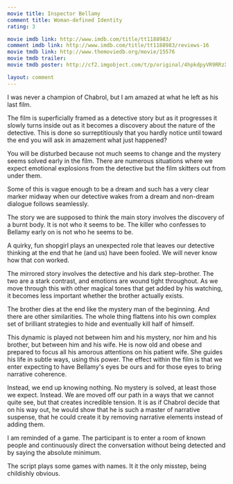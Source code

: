 ```yaml
---
movie title: Inspector Bellamy
comment title: Woman-defined Identity
rating: 3

movie imdb link: http://www.imdb.com/title/tt1188983/
comment imdb link: http://www.imdb.com/title/tt1188983/reviews-16
movie tmdb link: http://www.themoviedb.org/movie/15576
movie tmdb trailer: 
movie tmdb poster: http://cf2.imgobject.com/t/p/original/4hpkdpyVR9RRzX9HZ9RjfrD3fKr.jpg

layout: comment
---
```


I was never a champion of Chabrol, but I am amazed at what he left as his last film. 

The film is superficially framed as a detective story but as it progresses it slowly turns inside out as it becomes a discovery about the nature of the detective. This is done so surreptitiously that you hardly notice until toward the end you will ask in amazement what just happened?

You will be disturbed because not much seems to change and the mystery seems solved early in the film. There are numerous situations where we expect emotional explosions from the detective but the film skitters out from under them. 

Some of this is vague enough to be a dream and such has a very clear marker midway when our detective wakes from a dream and non-dream dialogue follows seamlessly. 

The story we are supposed to think the main story involves the discovery of a burnt body. It is not who it seems to be. The killer who confesses to Bellamy early on is not who he seems to be. 

A quirky, fun shopgirl plays an unexpected role that leaves our detective thinking at the end that he (and us) have been fooled. We will never know how that con worked. 

The mirrored story involves the detective and his dark step-brother. The two are a stark contrast, and emotions are wound tight throughout. As we move through this with other magical tones that get added by his watching, it becomes less important whether the brother actually exists. 

The brother dies at the end like the mystery man of the beginning. And there are other similarities. The whole thing flattens into his own complex set of brilliant strategies to hide and eventually kill half of himself. 

This dynamic is played not between him and his mystery, nor him and his brother, but between him and his wife. He is now old and obese and prepared to focus all his amorous attentions on his patient wife. She guides his life in subtle ways, using this power. The effect within the film is that we enter expecting to have Bellamy's eyes be ours and for those eyes to bring narrative coherence.

Instead, we end up knowing nothing. No mystery is solved, at least those we expect. Instead. We are moved off our path in a ways that we cannot quite see, but that creates incredible tension. It is as if Chabrol decide that on his way out, he would show that he is such a master of narrative suspense, that he could create it by removing narrative elements instead of adding them.

I am reminded of a game. The participant is to enter a room of known people and continuously direct the conversation without being detected and by saying the absolute minimum.

The script plays some games with names. It it the only misstep, being childishly obvious.